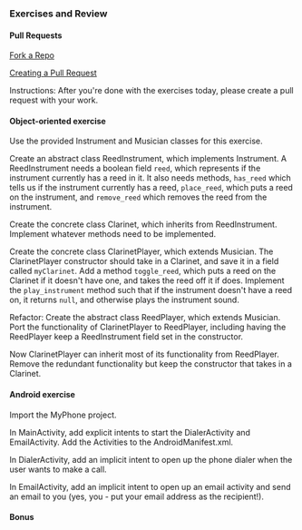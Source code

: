 ### Exercises and Review

#### Pull Requests

[Fork a Repo](https://help.github.com/articles/fork-a-repo/)

[Creating a Pull Request](https://help.github.com/articles/using-pull-requests/)

Instructions: After you're done with the exercises today, please create a pull request with your work.

#### Object-oriented exercise

Use the provided Instrument and Musician classes for this exercise.

Create an abstract class ReedInstrument, which implements Instrument. A ReedInstrument needs a boolean field `reed`, which represents if the instrument currently has a reed in it. It also needs methods, `has_reed` which tells us if the instrument currently has a reed, `place_reed`, which puts a reed on the instrument, and `remove_reed` which removes the reed from the instrument.

Create the concrete class Clarinet, which inherits from ReedInstrument. Implement whatever methods need to be implemented.

Create the concrete class ClarinetPlayer, which extends Musician<Clarinet>. The ClarinetPlayer constructor should take in a Clarinet, and save it in a field called `myClarinet`. Add a method `toggle_reed`, which puts a reed on the Clarinet if it doesn't have one, and takes the reed off it if does.  Implement the `play_instrument` method such that if the instrument doesn't have a reed on, it returns `null`, and otherwise plays the instrument sound.

Refactor: Create the abstract class ReedPlayer, which extends Musician<ReedInstrument>. Port the functionality of ClarinetPlayer to ReedPlayer, including having the ReedPlayer keep a ReedInstrument field set in the constructor.

Now ClarinetPlayer can inherit most of its functionality from ReedPlayer. Remove the redundant functionality but keep the constructor that takes in a Clarinet.

#### Android exercise

Import the MyPhone project.

In MainActivity, add explicit intents to start the DialerActivity and EmailActivity. Add the Activities to the AndroidManifest.xml.

In DialerActivity, add an implicit intent to open up the phone dialer when the user wants to make a call.

In EmailActivity, add an implicit intent to open up an email activity and send an email to you (yes, you - put your email address as the recipient!).

#### Bonus

